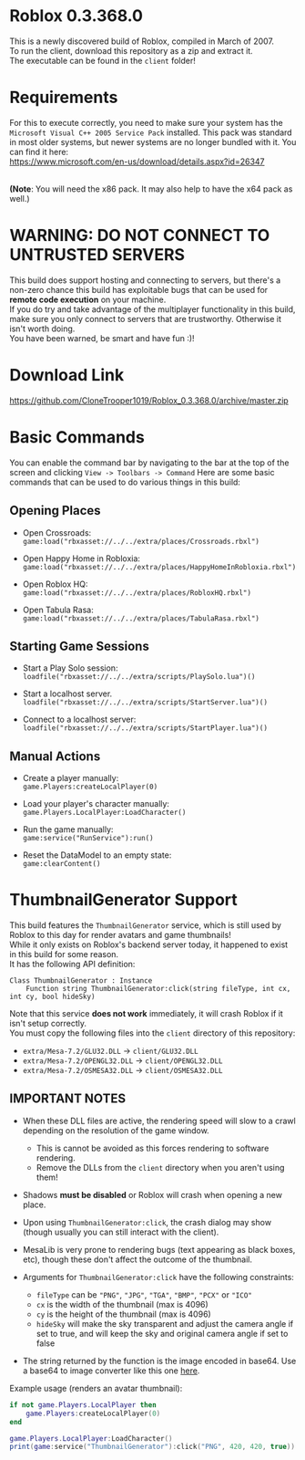 # Roblox 0.3.368.0

This is a newly discovered build of Roblox, compiled in March of 2007.<br/>
To run the client, download this repository as a zip and extract it.<br/>
The executable can be found in the `client` folder!

# Requirements #

For this to execute correctly, you need to make sure your system has the `Microsoft Visual C++ 2005 Service Pack` installed. This pack was standard in most older systems, but newer systems are no longer bundled with it. You can find it here:<br>
https://www.microsoft.com/en-us/download/details.aspx?id=26347

<br/>**(Note**: You will need the x86 pack. It may also help to have the x64 pack as well.)

# WARNING: DO NOT CONNECT TO UNTRUSTED SERVERS #

This build does support hosting and connecting to servers, but there's a non-zero chance this build has exploitable bugs that can be used for **remote code execution** on your machine.<br/>
If you do try and take advantage of the multiplayer functionality in this build, make sure you only connect to servers that are trustworthy. Otherwise it isn't worth doing.<br/>
You have been warned, be smart and have fun :)!

# Download Link #
https://github.com/CloneTrooper1019/Roblox_0.3.368.0/archive/master.zip

# Basic Commands #

You can enable the command bar by navigating to the bar at the top of the screen and clicking `View -> Toolbars -> Command`
Here are some basic commands that can be used to do various things in this build:

## Opening Places ##

* Open Crossroads:<br/>
`game:load("rbxasset://../../extra/places/Crossroads.rbxl")`

* Open Happy Home in Robloxia:<br/>
`game:load("rbxasset://../../extra/places/HappyHomeInRobloxia.rbxl")`

* Open Roblox HQ:<br/>
`game:load("rbxasset://../../extra/places/RobloxHQ.rbxl")`

* Open Tabula Rasa:<br/>
`game:load("rbxasset://../../extra/places/TabulaRasa.rbxl")`

## Starting Game Sessions ##

* Start a Play Solo session:<br/>
`loadfile("rbxasset://../../extra/scripts/PlaySolo.lua")()`

* Start a localhost server.<br/>
`loadfile("rbxasset://../../extra/scripts/StartServer.lua")()`

* Connect to a localhost server:<br/>
`loadfile("rbxasset://../../extra/scripts/StartPlayer.lua")()`

## Manual Actions ##

* Create a player manually:<br/>
`game.Players:createLocalPlayer(0)`

* Load your player's character manually:<br/>
`game.Players.LocalPlayer:LoadCharacter()`

* Run the game manually:<br/>
`game:service("RunService"):run()`

* Reset the DataModel to an empty state:<br/>
`game:clearContent()`

# ThumbnailGenerator Support #

This build features the `ThumbnailGenerator` service, which is still used by Roblox to this day for render avatars and game thumbnails!<br/>
While it only exists on Roblox's backend server today, it happened to exist in this build for some reason.<br/>
It has the following API definition:

```
Class ThumbnailGenerator : Instance
    Function string ThumbnailGenerator:click(string fileType, int cx, int cy, bool hideSky)
```

Note that this service **does not work** immediately, it will crash Roblox if it isn't setup correctly.<br/>
You must copy the following files into the `client` directory of this repository:

- `extra/Mesa-7.2/GLU32.DLL` -> `client/GLU32.DLL`
- `extra/Mesa-7.2/OPENGL32.DLL` -> `client/OPENGL32.DLL`
- `extra/Mesa-7.2/OSMESA32.DLL` -> `client/OSMESA32.DLL`

## IMPORTANT NOTES ##

- When these DLL files are active, the rendering speed will slow to a crawl depending on the resolution of the game window.
	- This is cannot be avoided as this forces rendering to software rendering.
	- Remove the DLLs from the `client` directory when you aren't using them!
- Shadows **must be disabled** or Roblox will crash when opening a new place.
- Upon using `ThumbnailGenerator:click`, the crash dialog may show (though usually you can still interact with the client).
- MesaLib is very prone to rendering bugs (text appearing as black boxes, etc), though these don't affect the outcome of the thumbnail.

- Arguments for `ThumbnailGenerator:click` have the following constraints:
  - `fileType` can be `"PNG"`, `"JPG"`, `"TGA"`, `"BMP"`, `"PCX"` or `"ICO"` 
  - `cx` is the width of the thumbnail (max is 4096)
  - `cy` is the height of the thumbnail (max is 4096)
  - `hideSky` will make the sky transparent and adjust the camera angle if set to true, and will keep the sky and original camera angle if set to false
 - The string returned by the function is the image encoded in base64. Use a base64 to image converter like this one [here](https://codebeautify.org/base64-to-image-converter).

Example usage (renders an avatar thumbnail):

```lua
if not game.Players.LocalPlayer then
	game.Players:createLocalPlayer(0)
end

game.Players.LocalPlayer:LoadCharacter()
print(game:service("ThumbnailGenerator"):click("PNG", 420, 420, true))
```
